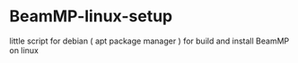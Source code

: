 # BeamMP-linux-setup
little script for debian ( apt package manager ) for build and install BeamMP on linux
